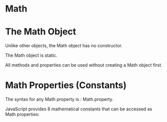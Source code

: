 # Math
# The Math Object
Unlike other objects, the Math object has no constructor.

The Math object is static.

All methods and properties can be used without creating a Math object first.

# Math Properties (Constants)

The syntax for any Math property is : Math.property.

JavaScript provides 8 mathematical constants that can be accessed as Math properties:

